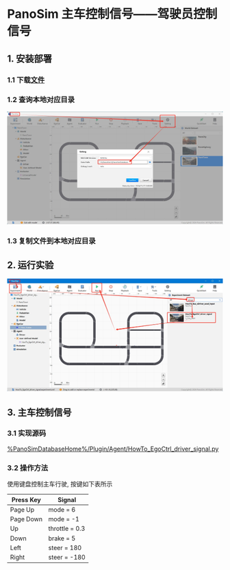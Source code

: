 # PanoSim 主车控制信号——驾驶员控制信号

## 1. 安装部署

### 1.1 下载[文件](./PanoSimDatabase)

### 1.2 查询本地对应目录
![image](../../Bus/ego/docs/images/folder.jpg)

### 1.3 复制文件到本地对应目录

## 2. 运行实验
![image](docs/images/open.jpg)

## 3. 主车控制信号

### 3.1 实现源码
[%PanoSimDatabaseHome%/Plugin/Agent/HowTo_EgoCtrl_driver_signal.py](PanoSimDatabase/Plugin/Agent/HowTo_EgoCtrl_driver_signal.py)

### 3.2 操作方法
使用键盘控制主车行驶, 按键如下表所示

| Press Key | Signal             |
|-----------|--------------------|
| Page Up   | mode      =   6    |
| Page Down | mode      =   -1   |
| Up        | throttle  =   0.3  |
| Down      | brake     =   5    |
| Left      | steer     =   180  |
| Right     | steer     =   -180 |
